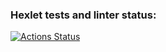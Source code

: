 ### Hexlet tests and linter status:
[![Actions Status](https://github.com/JustKvit/frontend-project-lvl1/workflows/hexlet-check/badge.svg)](https://github.com/JustKvit/frontend-project-lvl1/actions)